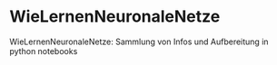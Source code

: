 # WieLernenNeuronaleNetze
WieLernenNeuronaleNetze: Sammlung von Infos und Aufbereitung in python notebooks
